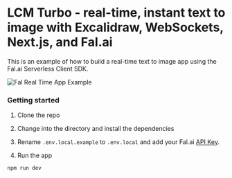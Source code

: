 # LCM Turbo - real-time, instant text to image with Excalidraw, WebSockets, Next.js, and Fal.ai

This is an example of how to build a real-time text to image app using the Fal.ai Serverless Client SDK.

![Fal Real Time App Example](rt.gif)

### Getting started

1. Clone the repo

2. Change into the directory and install the dependencies

3. Rename `.env.local.example` to `.env.local` and add your Fal.ai [API Key](https://www.fal.ai/dashboard/keys).

4. Run the app

```sh
npm run dev
```